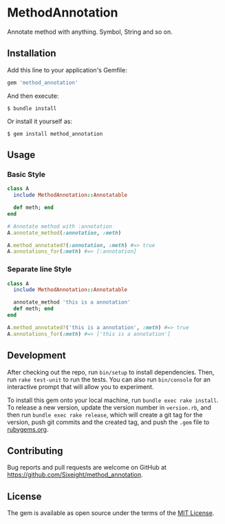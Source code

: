 # MethodAnnotation

Annotate method with anything. Symbol, String and so on.

## Installation

Add this line to your application's Gemfile:

```ruby
gem 'method_annotation'
```

And then execute:

    $ bundle install

Or install it yourself as:

    $ gem install method_annotation

## Usage

### Basic Style

```ruby
class A
  include MethodAnnotation::Annotatable

  def meth; end
end

# Annotate method with :annotation
A.annotate_method(:annotation, :meth)

A.method_annotated?(:annotation, :meth) #=> true
A.annotations_for(:meth) #=> [:annotation]
```

### Separate line Style

```ruby
class A
  include MethodAnnotation::Annotatable

  annotate_method 'this is a annotation'
  def meth; end
end

A.method_annotated?('this is a annotation', :meth) #=> true
A.annotations_for(:meth) #=> ['this is a annotation']
```

## Development

After checking out the repo, run `bin/setup` to install dependencies. Then, run `rake test-unit` to run the tests. You can also run `bin/console` for an interactive prompt that will allow you to experiment.

To install this gem onto your local machine, run `bundle exec rake install`. To release a new version, update the version number in `version.rb`, and then run `bundle exec rake release`, which will create a git tag for the version, push git commits and the created tag, and push the `.gem` file to [rubygems.org](https://rubygems.org).

## Contributing

Bug reports and pull requests are welcome on GitHub at https://github.com/Sixeight/method_annotation.

## License

The gem is available as open source under the terms of the [MIT License](https://opensource.org/licenses/MIT).

